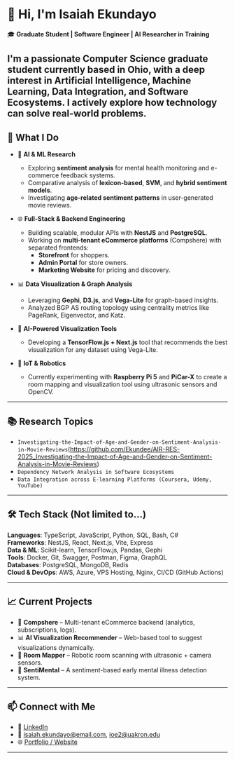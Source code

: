 # 👋 Hi, I'm Isaiah Ekundayo

🎓 **Graduate Student | Software Engineer | AI Researcher in Training**

I'm a passionate Computer Science graduate student currently based in Ohio, with a deep interest in **Artificial Intelligence**, **Machine Learning**, **Data Integration**, and **Software Ecosystems**. I actively explore how technology can solve real-world problems.
---

## 🧠 What I Do

- 🔬 **AI & ML Research**
  - Exploring **sentiment analysis** for mental health monitoring and e-commerce feedback systems.
  - Comparative analysis of **lexicon-based**, **SVM**, and **hybrid sentiment models**.
  - Investigating **age-related sentiment patterns** in user-generated movie reviews.

- 🌐 **Full-Stack & Backend Engineering**
  - Building scalable, modular APIs with **NestJS** and **PostgreSQL**.
  - Working on **multi-tenant eCommerce platforms** (Compshere) with separated frontends:
    - **Storefront** for shoppers.
    - **Admin Portal** for store owners.
    - **Marketing Website** for pricing and discovery.

- 📊 **Data Visualization & Graph Analysis**
  - Leveraging **Gephi**, **D3.js**, and **Vega-Lite** for graph-based insights.
  - Analyzed BGP AS routing topology using centrality metrics like PageRank, Eigenvector, and Katz.

- 🤖 **AI-Powered Visualization Tools**
  - Developing a **TensorFlow.js + Next.js** tool that recommends the best visualization for any dataset using Vega-Lite.

- 📡 **IoT & Robotics**
  - Currently experimenting with **Raspberry Pi 5** and **PiCar-X** to create a room mapping and visualization tool using ultrasonic sensors and OpenCV.

---

## 📚 Research Topics

- `Investigating-the-Impact-of-Age-and-Gender-on-Sentiment-Analysis-in-Movie-Reviews`(https://github.com/Ekundee/AIR-RES-2025_Investigating-the-Impact-of-Age-and-Gender-on-Sentiment-Analysis-in-Movie-Reviews)
- `Dependency Network Analysis in Software Ecosystems`
- `Data Integration across E-learning Platforms (Coursera, Udemy, YouTube)`

---

## 🛠 Tech Stack (Not limited to...)

**Languages**: TypeScript, JavaScript, Python, SQL, Bash, C#  
**Frameworks**: NestJS, React, Next.js, Vite, Express  
**Data & ML**: Scikit-learn, TensorFlow.js, Pandas, Gephi  
**Tools**: Docker, Git, Swagger, Postman, Figma, GraphQL  
**Databases**: PostgreSQL, MongoDB, Redis  
**Cloud & DevOps**: AWS, Azure, VPS Hosting, Nginx, CI/CD (GitHub Actions)

---

## 📈 Current Projects

- 🚀 **Compshere** – Multi-tenant eCommerce backend (analytics, subscriptions, logs).
- 📊 **AI Visualization Recommender** – Web-based tool to suggest visualizations dynamically.
- 🤖 **Room Mapper** – Robotic room scanning with ultrasonic + camera sensors.
- 💬 **SentiMental** – A sentiment-based early mental illness detection system.

---

## 📫 Connect with Me

- 💼 [LinkedIn](https://www.linkedin.com/in/your-link)
- 📧 isaiah.ekundayo@email.com, ioe2@uakron.edu
- 🌐 [Portfolio / Website](https://your-website.com)

---
